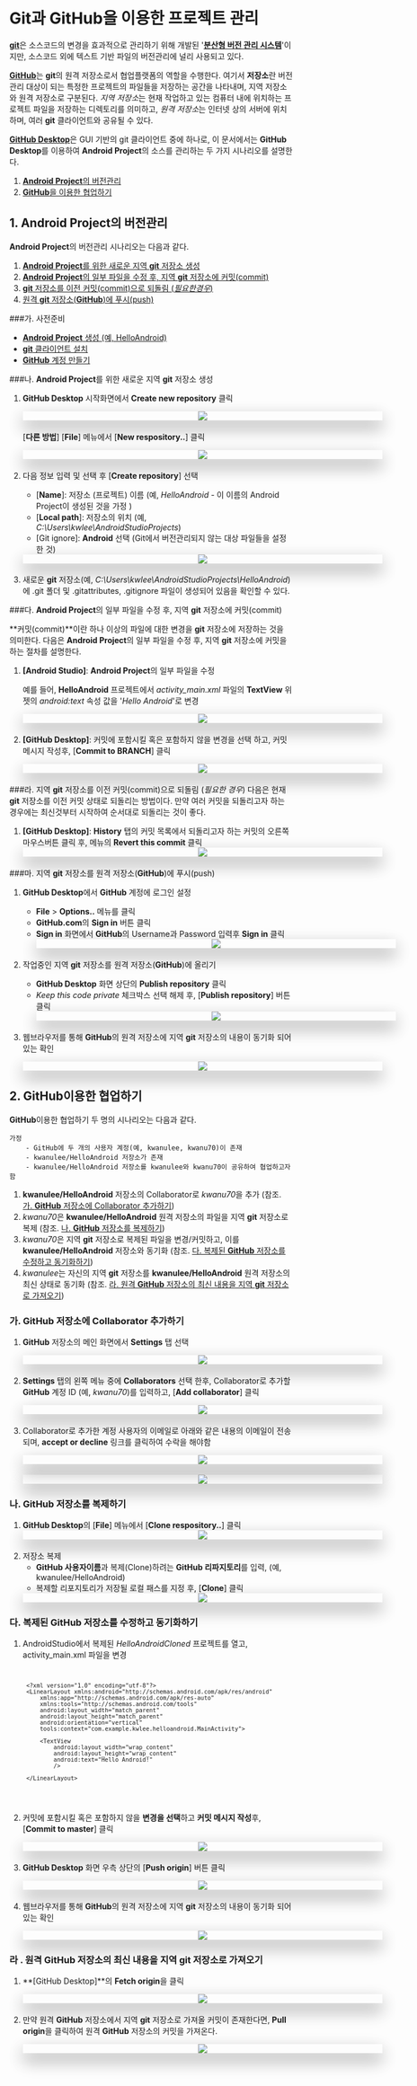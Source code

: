 <style> 
div.polaroid {
  	width: 640px;
  	box-shadow: 0 10px 30px 0 rgba(0, 0, 0, 0.2), 0 16px 30px 0 rgba(0, 0, 0, 0.19);
  	text-align: center;
	margin-bottom: 0.5cm;
}
</style>

# **Git과 GitHub**을 이용한 프로젝트 관리 

[**git**](https://git-scm.com/)은 소스코드의 변경을 효과적으로 관리하기 위해 개발된 '**[분산형 버전 관리 시스템](https://git-scm.com/book/ko/v1/%EC%8B%9C%EC%9E%91%ED%95%98%EA%B8%B0-%EB%B2%84%EC%A0%84-%EA%B4%80%EB%A6%AC%EB%9E%80%3F#분산-버전-관리-시스템)**'이지만, 소스코드 외에 텍스트 기반 파일의 버전관리에 널리 사용되고 있다. 

[**GitHub**](https://github.com/)는 **git**의 원격 저장소로서 협업플랫폼의 역할을 수행한다. 여기서 **저장소**란 버전관리 대상이 되는 특정한 프로젝트의 파일들을 저장하는 공간을 나타내며, 지역 저장소와 원격 저장소로 구분된다. *지역 저장소*는 현재 작업하고 있는 컴퓨터 내에 위치하는 프로젝트 파일을 저장하는 디렉토리를 의미하고, *원격 저장소*는 인터넷 상의 서버에 위치하며, 여러 **git** 클라이언트와 공유될 수 있다.

[**GitHub Desktop**](https://desktop.github.com/)은 GUI 기반의 git 클라이언트 중에 하나로, 이 문서에서는 **GitHub Desktop**를 이용하여 **Android Project**의 소스를 관리하는 두 가지 시나리오를 설명한다. 

1. [**Android Project**의 버전관리](#1)
2. [**GitHub**을 이용한 협업하기](#2)

<a name="1"></a>
## 1. **Android Project**의 버전관리
**Android Project**의 버전관리 시나리오는 다음과 같다.

1. [**Android Project**를 위한 새로운 지역 **git** 저장소 생성](#1.1)
2. [**Android Project**의 일부 파일을 수정 후, 지역 **git** 저장소에 커밋(commit)](#1.2)
3. [**git** 저장소를 이전 커밋(commit)으로 되돌림 (*필요한경우*)](#1.3) 
4. [원격 **git** 저장소(**GitHub**)에 푸시(push)](#1.4)

###가. 사전준비
- [**Android Project** 생성 (예, HelloAndroid)](https://kwanulee.github.io/Android/intro-android/start-android-project.html#start-android)
- [**git** 클라이언트 설치](install_git_clients.html) 
- [**GitHub** 계정 만들기](create-github-account.html)  

<a name="1.1"></a>
###나. **Android Project**를 위한 새로운 지역 **git** 저장소 생성
1. **GitHub Desktop** 시작화면에서 **Create new repository** 클릭
	<div class="polaroid">
		<img src="figure/github-desktop-new-repository.JPG"> 
	</div>	

	[**다른 방법**] [**File**] 메뉴에서 [**New respository..**] 클릭
	<div class="polaroid">
		<img src="figure/create-local-repository-windows.PNG">
	</div>	
	
2. 다음 정보 입력 및 선택 후 [**Create repository**] 선택
	- [**Name**]: 저장소 (프로젝트) 이름 (예, *HelloAndroid* - 이 이름의 Android Project이 생성된 것을 가정 )
	- [**Local path**]: 저장소의 위치 (예, *C:\Users\kwlee\AndroidStudioProjects*)
	- [Git ignore]: **Android** 선택 (Git에서 버전관리되지 않는 대상 파일들을 설정한 것)
	<div class="polaroid">
		<img src="figure/create-new-repository-wizard.PNG">
	</div>
3. 새로운 **git** 저장소(예, *C:\Users\kwlee\AndroidStudioProjects\HelloAndroid*)에 .git 폴더 및 .gitattributes, .gitignore 파일이 생성되어 있음을 확인할 수 있다.

<a name="1.2"></a>
###다. **Android Project**의 일부 파일을 수정 후, 지역 **git** 저장소에 커밋(commit)
	
**커밋(commit)**이란 하나 이상의 파일에 대한 변경을 **git** 저장소에 저장하는 것을 의미한다. 다음은 **Android Project**의 일부 파일을 수정 후, 지역 **git** 저장소에 커밋을 하는 절차를 설명한다.

1. **[Android Studio]**:  **Android Project**의 일부 파일을 수정 

	예를 들어, **HelloAndroid** 프로젝트에서 *activity_main.xml* 파일의 **TextView** 위젯의 *android:text* 속성 값을 '*Hello Android*'로 변경 
	 <div class="polaroid">
		<img src="figure/helloandroid-project-change1.png">
	</div>

2. **[GitHub Desktop]**: 커밋에 포함시킬 혹은 포함하지 않을 변경을 선택 하고, 커밋 메시지 작성후, [**Commit to BRANCH**] 클릭 
	<div class="polaroid">
		<img src="figure/commit-message.PNG">
	</div>

<a name="1.3"></a>
###라. 지역 **git** 저장소를 이전 커밋(commit)으로 되돌림 (*필요한 경우*)
다음은 현재 **git** 저장소를 이전 커밋 상태로 되돌리는 방법이다. 만약 여러 커밋을 되돌리고자 하는 경우에는 최신것부터 시작하여 순서대로 되돌리는 것이 좋다.

1. **[GitHub Desktop]**: **History** 탭의 커밋 목록에서 되돌리고자 하는 커밋의 오른쪽 마우스버튼  클릭 후, 메뉴의 **Revert this commit** 클릭 
	<div class="polaroid">
		<img src="figure/revert-commit.PNG">
	</div>

<a name="1.4"></a>
###마. 지역 **git** 저장소를 원격 저장소(**GitHub**)에 푸시(push)

1. **GitHub Desktop**에서 **GitHub** 계정에 로그인 설정 

	- **File** > **Options..** 메뉴를 클릭
	- **GitHub.com**의 **Sign in** 버튼 클릭 
	- **Sign in** 화면에서 **GitHub**의 Username과 Password 입력후 **Sign in** 클릭 
		<div class="polaroid">
			<img src="figure/signin-github.PNG">
		</div>
2. 작업중인 지역 **git** 저장소를 원격 저장소(**GitHub**)에 올리기
	- **GitHub Desktop** 화면 상단의 **Publish repository** 클릭 
	- *Keep this code private* 체크박스 선택 해제 후, [**Publish repository**] 버튼 클릭
	 	<div class="polaroid">
			<img src="figure/publish-repository.png">
		</div>

3. 웹브라우저를 통해 **GitHub**의 원격 저장소에 지역 **git** 저장소의 내용이 동기화 되어 있는 확인  
	<div class="polaroid">
			<img src="figure/github-sync-result.png">
		</div>


## <a name="2"></a>2. **GitHub**이용한 협업하기
**GitHub**이용한 협업하기 두 명의 시나리오는 다음과 같다.

	가정
		- GitHub에 두 개의 사용자 계정(예, kwanulee, kwanu70)이 존재 
		- kwanulee/HelloAndroid 저장소가 존재
		- kwanulee/HelloAndroid 저장소를 kwanulee와 kwanu70이 공유하여 협업하고자 함

1. **kwanulee/HelloAndroid** 저장소의 Collaborator로 *kwanu70*을 추가 (참조. [가. **GitHub** 저장소에 Collaborator 추가하기](#2.1))
2. *kwanu70*은 **kwanulee/HelloAndroid** 원격 저장소의 파일을 지역 **git** 저장소로 복제 (참조. [나. **GitHub** 저장소를 복제하기](#2.2))
3. *kwanu70*은 지역 **git** 저장소로 복제된 파일을 변경/커밋하고, 이를 **kwanulee/HelloAndroid** 저장소와 동기화  (참조. [다.  복제된 **GitHub** 저장소를 수정하고 동기화하기](#2.3))
4.  *kwanulee*는 자신의 지역 **git** 저장소를 **kwanulee/HelloAndroid** 원격 저장소의 최신 상태로 동기화 (참조. [라.  원격 **GitHub** 저장소의 최신 내용을  지역 **git** 저장소로 가져오기](#2.4))

<a name="2.1"></a>
### 가. **GitHub** 저장소에 Collaborator 추가하기
1. **GitHub** 저장소의 메인 화면에서 **Settings** 탭 선택
	<div class="polaroid">
			<img src="figure/github-settings.png">
	</div>

2. **Settings** 탭의 왼쪽 메뉴 중에 **Collaborators** 선택 한후, Collaborator로 추가할 **GitHub** 계정 ID (예, *kwanu70*)를 입력하고, [**Add collaborator**] 클릭
	<div class="polaroid">
			<img src="figure/github-add-collaborator.png">
	</div>

3. Collaborator로 추가한 계정 사용자의 이메일로 아래와 같은 내용의 이메일이 전송되며, **accept or decline** 링크를 클릭하여 수락을 해야함
	<div class="polaroid">
			<img src="figure/email-authentication.png">
	</div>
	<div class="polaroid">
			<img src="figure/accept-invitation.png">
	</div>


<a name="2.2"></a>
### 나. **GitHub** 저장소를 복제하기

1. **GitHub Desktop**의 [**File**] 메뉴에서 [**Clone respository..**] 클릭
	<div class="polaroid">
		<img src="figure/clone-file-menu-windows.png">
	</div>	
2. 저장소 복제 
	- **GitHub 사용자이름**과 복제(Clone)하려는 **GitHub 리파지토리**를 입력, (예, kwanulee/HelloAndroid)
	- 복제할  리포지토리가 저장될 로컬 패스를 지정 후, [**Clone**] 클릭 
	<div class="polaroid">
		<img src="figure/clone-url-win.png">
	</div>	

<a name="2.3"></a>
### 다. 복제된 **GitHub** 저장소를 수정하고 동기화하기
1. AndroidStudio에서 복제된 *HelloAndroidCloned* 프로젝트를 열고, activity_main.xml 파일을 변경
	<code>

		<?xml version="1.0" encoding="utf-8"?>
		<LinearLayout xmlns:android="http://schemas.android.com/apk/res/android"
		    xmlns:app="http://schemas.android.com/apk/res-auto"
		    xmlns:tools="http://schemas.android.com/tools"
		    android:layout_width="match_parent"
		    android:layout_height="match_parent"
		    android:orientation="vertical"
		    tools:context="com.example.kwlee.helloandroid.MainActivity">
	
		    <TextView
		        android:layout_width="wrap_content"
		        android:layout_height="wrap_content"
		        android:text="Hello Android!"
		        />
		
		</LinearLayout>
	</code>

2. 커밋에 포함시킬 혹은 포함하지 않을 **변경을 선택**하고 **커밋 메시지 작성**후, [**Commit to master**] 클릭 
	<div class="polaroid">
		<img src="figure/commit-message2.PNG">
	</div>
	 
5. **GitHub Desktop** 화면 우측 상단의 [**Push origin**] 버튼 클릭
		<div class="polaroid">
			<img src="figure/github-desktop-sync-button.png">
		</div>
		
6. 웹브라우저를 통해 **GitHub**의 원격 저장소에 지역 **git** 저장소의 내용이 동기화 되어 있는 확인  
	<div class="polaroid">
			<img src="figure/github-sync-result.png">
		</div>
 
<a name="2.4"></a>
### 라 . 원격 **GitHub** 저장소의 최신 내용을  지역 **git** 저장소로 가져오기
1. **[GitHub Desktop]**의 **Fetch origin**을 클릭
	<div class="polaroid">
			<img src="figure/fetch-origin.png">
		</div>

2. 만약 원격 **GitHub** 저장소에서 지역 **git** 저장소로 가져올 커밋이 존재한다면, **Pull origin**을 클릭하여 원격 **GitHub** 저장소의  커밋을 가져온다.
	<div class="polaroid">
			<img src="figure/pull-origin.png">
		</div>

